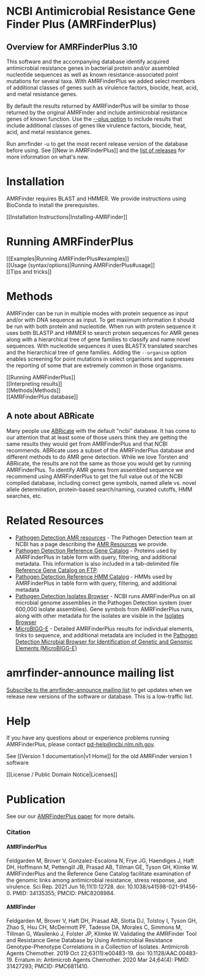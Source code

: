 # NCBI Antimicrobial Resistance Gene Finder Plus (AMRFinderPlus)

## Overview for AMRFinderPlus 3.10

This software and the accompanying database identify acquired
antimicrobial resistance genes in bacterial protein and/or assembled nucleotide
sequences as well as known resistance-associated point mutations for several taxa. With AMRFinderPlus
we added select members of additional classes of genes such as virulence
factors, biocide, heat, acid, and metal resistance genes.

By default the results returned by AMRFinderPlus will be similar to those returned by the original AMRFinder and include antimicrobial resistance genes of known function.  Use the [--plus option](Running-AMRFinderPlus#option--plus) to include results that include additional classes of genes like virulence factors, biocide, heat, acid, and metal resistance genes.

Run amrfinder -u to get the most
recent release version of the database before using. See [[New in AMRFinderPlus]] and the [list of releases](https://github.com/ncbi/amr/releases) for more information on what's new.

<!--

### Why use AMRFinderPlus?

- blaKPC-2 is not the same as blaKPC-52. AMRFinderPlus answers the question "What is this gene?", not what it looks like it might be. Heirarchical database and parameters are designed to deliver accurate names and symbols. 
- Our database is lovingly curated by senior microbiologists with over 50 years of collective annotation experience. 
- The "core" database is curated to relevant proteins, we don't include everything anyone ever said is an AMR gene. We remove genes (like mcr-9) when evidence accumulates that they are not AMR genes in the real world.
- Results and names are based on _protein_ sequence, not _nucleotide_ sequence because function is dependent on protein sequence.

### Why not use AMRFinderPlus?
- It only supports contigs, not reads.
- The "core" database is curated to relevant proteins, we don't include everything anyone ever said is an AMR gene. We remove genes (like mcr-9) when evidence accumulates that they are not AMR genes in the real world.
- It is usually slower than tools that just run one of blastn, blastp, or HMMER.

Other options: [ABRicate](https://github.com/tseemann/abricate), [Ariba](https://github.com/sanger-pathogens/ariba), [Resfinder](https://cge.cbs.dtu.dk/services/ResFinder/), [RGI](https://card.mcmaster.ca/analyze/rgi), [SRST2](https://github.com/katholt/srst2), etc.
-->

# Installation

AMRFinder requires BLAST and HMMER. We provide instructions using BioConda to
install the prerequisites.

[[Installation Instructions|Installing-AMRFinder]]

# Running AMRFinderPlus

[[Examples|Running AMRFinderPlus#examples]]<br>
[[Usage (syntax/options)|Running AMRFinderPlus#usage]]<br>
[[Tips and tricks]]

# Methods

AMRFinder can be run in multiple modes with protein sequence as input and/or
with DNA sequence as input. To get maximum information it should be run with
both protein and nucleotide. When run with protein sequence it uses both BLASTP
and HMMER to search protein sequences for AMR genes along with a hierarchical
tree of gene families to classify and name novel sequences. With nucleotide
sequences it uses BLASTX translated searches and the hierarchical tree of gene
families. Adding the `--organism` option enables screening for point mutations
in select organisms and suppresses the reporting of some that are extremely
common in those organisms.

[[Running AMRFinderPlus]]<br>
[[Interpreting results]]<br>
[[Methods|Methods]]<br>
[[AMRFinderPlus database]]


## A note about ABRicate

Many people use [ABRicate](https://github.com/tseemann/abricate) with the
default "ncbi" database. It has come to our attention that at least some of those
users think they are getting the same results they would get from
AMRFinderPlus and that NCBI recommends. ABRicate uses a subset of the AMRFinderPlus database and
different methods to do AMR gene detection. While we love Torsten and
ABRicate, the results are not the same as those you would get by running
AMRFinderPlus. To identify AMR genes from assembled sequence we recommend using
AMRFinderPlus to get the full value out of the NCBI compiled database,
including correct gene symbols, named allele vs. novel allele
determination, protein-based search/naming, curated cutoffs, HMM
searches, etc.

# Related Resources

- [Pathogen Detection AMR resources](https://www.ncbi.nlm.nih.gov/pathogens/antimicrobial-resistance/resources/) - 
The Pathogen Detection team at NCBI has a page describing the [AMR
Resources](https://www.ncbi.nlm.nih.gov/pathogens/antimicrobial-resistance/resources/) we provide.
- [Pathogen Detection Reference Gene Catalog](https://www.ncbi.nlm.nih.gov/pathogens/isolates#/refgene/) -
Proteins used by AMRFinderPlus in table form with query, filtering, and additional metadata. This information is also included in 
a tab-delimited file [Reference Gene Catalog on FTP](https://ftp.ncbi.nlm.nih.gov/pathogen/Antimicrobial_resistance/Data/latest).
- [Pathogen Detection Reference HMM Catalog](https://www.ncbi.nlm.nih.gov/pathogens/isolates#/hmm/) - HMMs used by AMRFinderPlus in table form with query, filtering, and additional metadata
- [Pathogen Detection Isolates Browser](https://www.ncbi.nlm.nih.gov/pathogens/isolates#/search/) - NCBI runs AMRFinderPlus on all microbial genome assemblies in the Pathogen Detection system (over 600,000 isolate assemblies).  Gene symbols from AMRFinderPlus runs, along with other metadata for the isolates are visible in the [Isolates Browser](https://www.ncbi.nlm.nih.gov/pathogens/isolates#/search/)
- [MicroBIGG-E](https://www.ncbi.nlm.nih.gov/pathogens/isolates#/microbigge/) - Detailed AMRFinderPlus results for individual elements, links to sequence, and additional metadata are included in the [Pathogen Detection Microbial Browser for Identification of Genetic and Genomic Elements (MicroBIGG-E)](https://www.ncbi.nlm.nih.gov/pathogens/isolates#/microbigge/)

# amrfinder-announce mailing list

[Subscribe to the amrfinder-announce mailing list](http://www.ncbi.nlm.nih.gov/mailman/listinfo/amrfinder-announce) to get updates when we release new versions of
the software or database. This is a low-traffic list.

# Help

If you have any
questions about or experience problems running AMRFinderPlus, please contact
pd-help@ncbi.nlm.nih.gov.

See [[Version 1 documentation|v1 Home]] for the old AMRFinder version 1 software

[[License / Public Domain Notice|Licenses]]

# Publication

See our our [AMRFinderPlus paper](https://www.ncbi.nlm.nih.gov/pmc/articles/PMC8208984/) for more details.

### Citation

#### AMRFinderPlus
Feldgarden M, Brover V, Gonzalez-Escalona N, Frye JG, Haendiges J, Haft DH, Hoffmann M, Pettengill JB, Prasad AB, Tillman GE, Tyson GH, Klimke W. AMRFinderPlus and the Reference Gene Catalog facilitate examination of the genomic links among antimicrobial resistance, stress response, and virulence. Sci Rep. 2021 Jun 16;11(1):12728. doi: 10.1038/s41598-021-91456-0. PMID: 34135355; PMCID: PMC8208984.

#### AMRFinder
Feldgarden M, Brover V, Haft DH, Prasad AB, Slotta DJ, Tolstoy I, Tyson GH, Zhao S, Hsu CH, McDermott PF, Tadesse DA, Morales C, Simmons M, Tillman G, Wasilenko J, Folster JP, Klimke W. Validating the AMRFinder Tool and Resistance Gene Database by Using Antimicrobial Resistance Genotype-Phenotype Correlations in a Collection of Isolates. Antimicrob Agents Chemother. 2019 Oct 22;63(11):e00483-19. doi: 10.1128/AAC.00483-19. Erratum in: Antimicrob Agents Chemother. 2020 Mar 24;64(4): PMID: 31427293; PMCID: PMC6811410.
